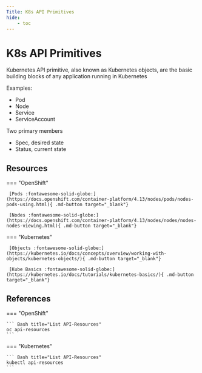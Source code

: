 ```yaml
---
Title: K8s API Primitives
hide:
    - toc
---
```

# K8s API Primitives

Kubernetes API primitive, also known as Kubernetes objects, are the basic building blocks of any application running in Kubernetes

Examples:

- Pod
- Node
- Service
- ServiceAccount

Two primary members

- Spec, desired state
- Status, current state

## Resources

=== "OpenShift"

     [Pods :fontawesome-solid-globe:](https://docs.openshift.com/container-platform/4.13/nodes/pods/nodes-pods-using.html){ .md-button target="_blank"}

     [Nodes :fontawesome-solid-globe:](https://docs.openshift.com/container-platform/4.13/nodes/nodes/nodes-nodes-viewing.html){ .md-button target="_blank"}

=== "Kubernetes"

     [Objects :fontawesome-solid-globe:](https://kubernetes.io/docs/concepts/overview/working-with-objects/kubernetes-objects/){ .md-button target="_blank"}
     
     [Kube Basics :fontawesome-solid-globe:](https://kubernetes.io/docs/tutorials/kubernetes-basics/){ .md-button target="_blank"}


## References

=== "OpenShift"

    ``` Bash title="List API-Resources"
    oc api-resources
    ```

=== "Kubernetes"

    ``` Bash title="List API-Resources"
    kubectl api-resources
    ```